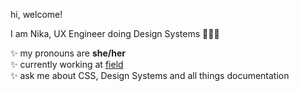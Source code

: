 hi, welcome!

I am Nika, UX Engineer doing Design Systems 👩🏻‍💻

✨ my pronouns are **she/her**\
✨ currently working at [field](https://field.inc)\
✨ ask me about CSS, Design Systems and all things documentation
